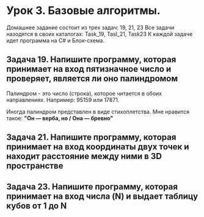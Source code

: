 
# Урок 3. Базовые алгоритмы.

Домашнее задание состоит из трех задач: 19, 21, 23
Все задачи назодятся в своих каталогах: Task_19, Tasl_21, Task23
К каждой задаче идет программа на C# и Блок-схема.

## Задача 19. Напишите программу, которая принимает на вход пятизначное число и проверяет, является ли оно палиндромом
Палиндром - это число (строка), которое читается в обоих направлениях. Например: 95159 или 17871.

Иногда палиндром представлен в виде стихоплетства. Мне нравится такое:
    __"Он — верба, но / Она — бревно"__


## Задача 21. Напишите программу, которая принимает на вход координаты двух точек и находит расстояние между ними в 3D пространстве


## Задача 23. Напишите программу, которая принимает на вход числа (N) и выдает таблицу кубов от 1 до N



